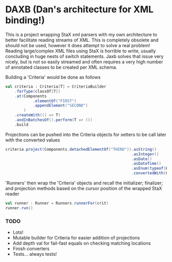 # DAXB (Dan's architecture for XML binding!)

This is a project wrapping StaX xml parsers with my own architecture to better facilitate reading streams of XML. This is completely obsolete and should not be used, however it does attempt to solve a real problem! Reading large/complex XML files using StaX is horrible to write, usually concluding in huge nests of switch statements. Jaxb solves that issue very nicely, but is not so easily streamed and often requires a very high number of annotated classes to be created per XML schema.

Building a 'Criteria' would be done as follows

```scala
val criteria : Criteria[T] = CriteriaBuilder
	.forType(classOf[T])
	.at(Components
			.elementOf("FIRST")
			.appendElement("SECOND")
		)
	.createWith(() => T)
	.andInBatchesOf().perform(T => ())
	.build
```

Projections can be pushed into the Criteria objects for setters to be call later with the converted values
```scala
criteria.project(Components.detachedElementOf("THIRD")).asString()				.into().method(AnyRef)
													   .asInteger()
													   .asDate()
													   .asDateTime()
													   .asEnum(typeof(ENUM))
													   .convertedWith(CONVERTER)
```

'Runners' then wrap the 'Criteria' objects and recall the initializer; finalizer; and projection methods based on the cursor position of the wrapped StaX reader
```scala
val runner : Runner = Runners.runnerFor(crit)
runner.run()
```


### TODO
* Lots!
* Mutable builder for Criteria for easier addition of projections
* Add depth val for fail-fast equals on checking matching locations
* Finish converters
* Tests... always tests!
